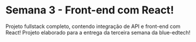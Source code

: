 # Semana 3 - Front-end com React!

Projeto fullstack completo, contendo integração de API e front-end com React! Projeto elaborado para a entrega da terceira semana da blue-edtech!
